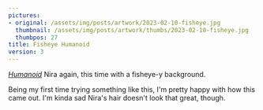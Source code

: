 ```yaml
---
pictures:
- original: /assets/img/posts/artwork/2023-02-10-fisheye.jpg
  thumbnail: /assets/img/posts/artwork/thumbs/2023-02-10-fisheye.jpg
  thumbpos: 27
title: Fisheye Humanoid
version: 3
---
```

[*Humanoid*](https://www.youtube.com/watch?v=GAB26GgJ8V8) Nira again, this time with a fisheye-y background.

Being my first time trying something like this, I'm pretty happy with how this came out.
I'm kinda sad Nira's hair doesn't look that great, though.
